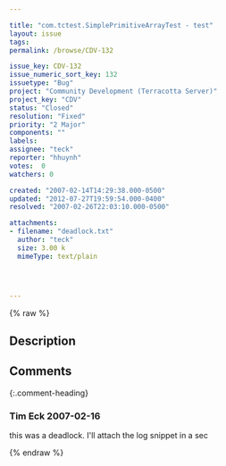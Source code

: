 ```yaml
---

title: "com.tctest.SimplePrimitiveArrayTest - test"
layout: issue
tags: 
permalink: /browse/CDV-132

issue_key: CDV-132
issue_numeric_sort_key: 132
issuetype: "Bug"
project: "Community Development (Terracotta Server)"
project_key: "CDV"
status: "Closed"
resolution: "Fixed"
priority: "2 Major"
components: ""
labels: 
assignee: "teck"
reporter: "hhuynh"
votes:  0
watchers: 0

created: "2007-02-14T14:29:38.000-0500"
updated: "2012-07-27T19:59:54.000-0400"
resolved: "2007-02-26T22:03:10.000-0500"

attachments:
- filename: "deadlock.txt"
  author: "teck"
  size: 3.00 k
  mimeType: text/plain




---
```


{% raw %}

## Description

<div markdown="1" class="description">



</div>

## Comments


{:.comment-heading}
### **Tim Eck** <span class="date">2007-02-16</span>

<div markdown="1" class="comment">

this was a deadlock. I'll attach the log snippet in a sec

</div>



{% endraw %}
